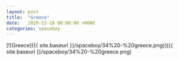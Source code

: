 ```yaml
---
layout: post
title:  "Greece"
date:   2020-12-18 00:00:00 +0000
categories: spaceboy
---
```


[![Greece]({{ site.baseurl }}/spaceboy/34%20-%20greece.png)]({{ site.baseurl }}/spaceboy/34%20-%20greece.png)

